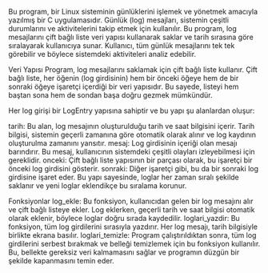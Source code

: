 Bu program, bir Linux sisteminin günlüklerini işlemek ve yönetmek amacıyla yazılmış bir C uygulamasıdır. Günlük (log) mesajları, sistemin çeşitli durumlarını ve aktivitelerini takip etmek için kullanılır. Bu program, log mesajlarını çift bağlı liste veri yapısı kullanarak saklar ve tarih sırasına göre sıralayarak kullanıcıya sunar. Kullanıcı, tüm günlük mesajlarını tek tek görebilir ve böylece sistemdeki aktiviteleri analiz edebilir.

Veri Yapısı
Program, log mesajlarını saklamak için çift bağlı liste kullanır. Çift bağlı liste, her öğenin (log girdisinin) hem bir önceki öğeye hem de bir sonraki öğeye işaretçi içerdiği bir veri yapısıdır. Bu sayede, listeyi hem baştan sona hem de sondan başa doğru gezmek mümkündür.

Her log girişi bir LogEntry yapısına sahiptir ve bu yapı şu alanlardan oluşur:

tarih: Bu alan, log mesajının oluşturulduğu tarih ve saat bilgisini içerir. Tarih bilgisi, sistemin geçerli zamanına göre otomatik olarak alınır ve log kaydının oluşturulma zamanını yansıtır.
mesaj: Log girdisinin içeriği olan mesajı barındırır. Bu mesaj, kullanıcının sistemdeki çeşitli olayları izleyebilmesi için gereklidir.
onceki: Çift bağlı liste yapısının bir parçası olarak, bu işaretçi bir önceki log girdisini gösterir.
sonraki: Diğer işaretçi gibi, bu da bir sonraki log girdisine işaret eder.
Bu yapı sayesinde, loglar her zaman sıralı şekilde saklanır ve yeni loglar eklendikçe bu sıralama korunur.

Fonksiyonlar
log_ekle: Bu fonksiyon, kullanıcıdan gelen bir log mesajını alır ve çift bağlı listeye ekler. Log eklerken, geçerli tarih ve saat bilgisi otomatik olarak eklenir, böylece loglar doğru sırada kaydedilir.
loglari_yazdir: Bu fonksiyon, tüm log girdilerini sırasıyla yazdırır. Her log mesajı, tarih bilgisiyle birlikte ekrana basılır.
loglari_temizle: Program çalıştırıldıktan sonra, tüm log girdilerini serbest bırakmak ve belleği temizlemek için bu fonksiyon kullanılır. Bu, bellekte gereksiz veri kalmamasını sağlar ve programın düzgün bir şekilde kapanmasını temin eder.

